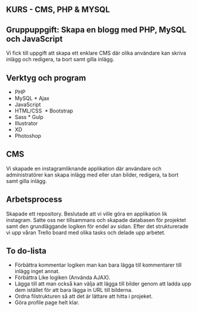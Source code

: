 ## KURS - CMS, PHP & MYSQL

## Gruppuppgift: Skapa en blogg med PHP, MySQL och JavaScript

Vi fick till uppgift att skapa ett enklare CMS där olika användare kan skriva inlägg och redigera, ta bort samt gilla inlägg. 

## Verktyg och program
* PHP
* MySQL * Ajax
* JavaScript
* HTML/CSS  * Bootstrap
* Sass * Gulp
* Illustrator
* XD
* Photoshop

## CMS

Vi skapade en instagramliknande applikation där användare och administratörer kan skapa inlägg med eller utan bilder, redigera, ta bort samt gilla inlägg.

## Arbetsprocess
Skapade ett repository.
Beslutade att vi ville göra en applikation lik instagram.
Satte oss ner tillsammans och skapade databasen för projektet samt den grundläggande logiken för endel av sidan.
Efter det strukturerade vi upp våran Trello board med olika tasks och delade upp arbetet.


## To do-lista
* Förbättra kommentar logiken man kan bara lägga till kommentarer till inlägg inget annat.
* Förbättra Like logiken (Använda AJAX).
* Lägga till att man också kan välja att lägga till bilder genom att ladda upp dem istället för att bara lägga in URL till bilderna.
* Ordna filstrukturen så att det är lättare att hitta i projeket.
* Göra profile page helt klar.
